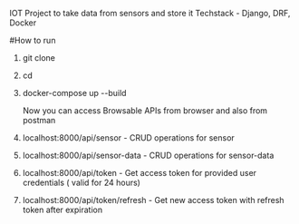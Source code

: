 IOT Project to take data from sensors and store it
Techstack - Django, DRF, Docker

#How to run
1. git clone <repo>
2. cd <repo>
3. docker-compose up --build

   Now you can access Browsable APIs from browser and also from postman
   
1. localhost:8000/api/sensor - CRUD operations for sensor
2. localhost:8000/api/sensor-data - CRUD operations for sensor-data
3. localhost:8000/api/token - Get access token for provided user credentials ( valid for 24 hours)
4. localhost:8000/api/token/refresh - Get new access token with refresh token after expiration
